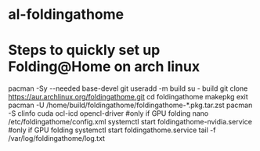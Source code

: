 # al-foldingathome
# Steps to quickly set up Folding@Home on arch linux

pacman -Sy --needed base-devel git
useradd -m build
su - build
git clone https://aur.archlinux.org/foldingathome.git
cd foldingathome
makepkg
exit
pacman -U /home/build/foldingathome/foldingathome-*.pkg.tar.zst
pacman -S clinfo cuda ocl-icd opencl-driver #only if GPU folding
nano /etc/foldingathome/config.xml
systemctl start foldingathome-nvidia.service #only if GPU folding
systemctl start foldingathome.service
tail -f /var/log/foldingathome/log.txt
